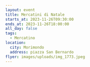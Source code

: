 ```yaml
---
layout: event
title: Mercatini di Natale
starts_at: 2023-11-26T09:30:00
ends_at: 2023-11-26T18:00:00
all_day: false
tags:
  - Mercatino
location:
  city: Morimondo
  address: piazza San Bernardo
flyer: images/uploads/img_1773.jpeg
---
```

